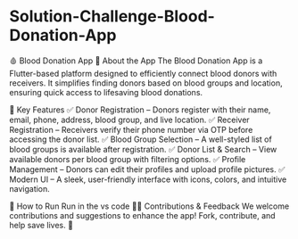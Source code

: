
# Solution-Challenge-Blood-Donation-App
🩸 Blood Donation App
📌 About the App
The Blood Donation App is a Flutter-based platform designed to efficiently connect blood donors with receivers. It simplifies finding donors based on blood groups and location, ensuring quick access to lifesaving blood donations.

🌟 Key Features
✅ Donor Registration – Donors register with their name, email, phone, address, blood group, and live location.
✅ Receiver Registration – Receivers verify their phone number via OTP before accessing the donor list.
✅ Blood Group Selection – A well-styled list of blood groups is available after registration.
✅ Donor List & Search – View available donors per blood group with filtering options.
✅ Profile Management – Donors can edit their profiles and upload profile pictures.
✅ Modern UI – A sleek, user-friendly interface with icons, colors, and intuitive navigation.

🚀 How to Run
  Run in the vs code
👨‍💻 Contributions & Feedback
We welcome contributions and suggestions to enhance the app! Fork, contribute, and help save lives. 💖
